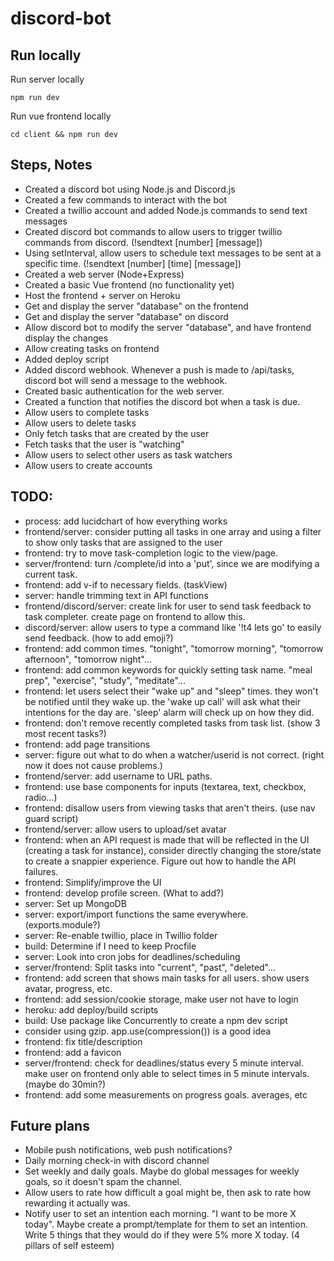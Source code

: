 # discord-bot

## Run locally

Run server locally

```
npm run dev
```

Run vue frontend locally

```
cd client && npm run dev
```

## Steps, Notes

- Created a discord bot using Node.js and Discord.js
- Created a few commands to interact with the bot
- Created a twillio account and added Node.js commands to send text messages
- Created discord bot commands to allow users to trigger twillio commands from discord. (!sendtext [number] [message])
- Using setInterval, allow users to schedule text messages to be sent at a specific time. (!sendtext [number] [time] [message])
- Created a web server (Node+Express)
- Created a basic Vue frontend (no functionality yet)
- Host the frontend + server on Heroku
- Get and display the server "database" on the frontend
- Get and display the server "database" on discord
- Allow discord bot to modify the server "database", and have frontend display the changes
- Allow creating tasks on frontend
- Added deploy script
- Added discord webhook. Whenever a push is made to /api/tasks, discord bot will send a message to the webhook.
- Created basic authentication for the web server.
- Created a function that notifies the discord bot when a task is due.
- Allow users to complete tasks
- Allow users to delete tasks
- Only fetch tasks that are created by the user
- Fetch tasks that the user is "watching"
- Allow users to select other users as task watchers
- Allow users to create accounts

## TODO:

- process: add lucidchart of how everything works
- frontend/server: consider putting all tasks in one array and using a filter to show only tasks that are assigned to the user
- frontend: try to move task-completion logic to the view/page.
- server/frontend: turn /complete/id into a 'put', since we are modifying a current task.
- frontend: add v-if to necessary fields. (taskView)
- server: handle trimming text in API functions
- frontend/discord/server: create link for user to send task feedback to task completer. create page on frontend to allow this.
- discord/server: allow users to type a command like '!t4 lets go' to easily send feedback. (how to add emoji?)
- frontend: add common times. "tonight", "tomorrow morning", "tomorrow afternoon", "tomorrow night"...
- frontend: add common keywords for quickly setting task name. "meal prep", "exercise", "study", "meditate"...
- frontend: let users select their "wake up" and "sleep" times. they won't be notified until they wake up. the 'wake up call' will ask what their intentions for the day are. 'sleep' alarm will check up on how they did.
- frontend: don't remove recently completed tasks from task list. (show 3 most recent tasks?)
- frontend: add page transitions
- server: figure out what to do when a watcher/userid is not correct. (right now it does not cause problems.)
- frontend/server: add username to URL paths.
- frontend: use base components for inputs (textarea, text, checkbox, radio...)
- frontend: disallow users from viewing tasks that aren't theirs. (use nav guard script)
- frontend/server: allow users to upload/set avatar
- frontend: when an API request is made that will be reflected in the UI (creating a task for instance), consider directly changing the store/state to create a snappier experience. Figure out how to handle the API failures.
- frontend: Simplify/improve the UI
- frontend: develop profile screen. (What to add?)
- server: Set up MongoDB
- server: export/import functions the same everywhere. (exports.module?)
- server: Re-enable twillio, place in Twillio folder
- build: Determine if I need to keep Procfile
- server: Look into cron jobs for deadlines/scheduling
- server/frontend: Split tasks into "current", "past", "deleted"...
- frontend: add screen that shows main tasks for all users. show users avatar, progress, etc.
- frontend: add session/cookie storage, make user not have to login
- heroku: add deploy/build scripts
- build: Use package like Concurrently to create a npm dev script
- consider using gzip. app.use(compression()) is a good idea
- frontend: fix title/description
- frontend: add a favicon
- server/frontend: check for deadlines/status every 5 minute interval. make user on frontend only able to select times in 5 minute intervals. (maybe do 30min?)
- frontend: add some measurements on progress goals. averages, etc

## Future plans

- Mobile push notifications, web push notifications?
- Daily morning check-in with discord channel
- Set weekly and daily goals. Maybe do global messages for weekly goals, so it doesn't spam the channel.
- Allow users to rate how difficult a goal might be, then ask to rate how rewarding it actually was.
- Notify user to set an intention each morning. "I want to be more X today". Maybe create a prompt/template for them to set an intention. Write 5 things that they would do if they were 5% more X today. (4 pillars of self esteem)
